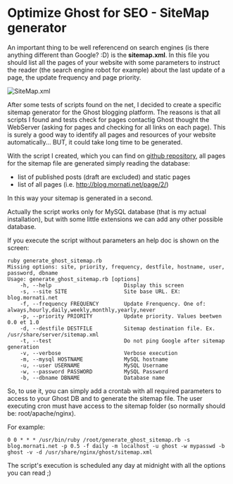 # Optimize Ghost for SEO - SiteMap generator

An important thing to be well referencend on search engines (is there anything different than Google? :D) is the **sitemap.xml**. In this file you should list all the pages of your website with some parameters to instruct the reader (the search engine robot for example) about the last update of a page, the update frequency and page priority.

![SiteMap.xml](https://res.cloudinary.com/blog-mornati-net/image/upload/v1413061280/bcukeftn8msbjpdahz17.png)

After some tests of scripts found on the net, I decided to create a specific sitemap generator for the Ghost blogging platform. The reasons is that all scripts I found and tests check for pages contactig Ghost thought the WebServer (asking for pages and checking for all links on each page).
This is surely a good way to identify all pages and resources of your website automatically... BUT, it could take long time to be generated.

With the script I created, which you can find on [github repository](https://github.com/mmornati/ghost-sitemap-generator), all pages for the sitemap file are generated simply reading the database:

* list of published posts (draft are excluded) and static pages
* list of all pages (i.e. http://blog.mornati.net/page/2/)

In this way your sitemap is generated in a second.

Actually the script works only for MySQL database (that is my actual installation), but with some little extensions we can add any other possible database.

If you execute the script without parameters an help doc is shown on the screen:

<pre class="language-bash command-line" data-user="marco" data-host="server" data-output="2-14"><code class="language-bash">ruby generate_ghost_sitemap.rb 
Missing options: site, priority, frequency, destfile, hostname, user, password, dbname
Usage: generate_ghost_sitemap.rb [options]
    -h, --help                       Display this screen
    -s, --site SITE                  Site base URL. EX: blog.mornati.net
    -f, --frequency FREQUENCY        Update Frenquency. One of: always,hourly,daily,weekly,monthly,yearly,never
    -p, --priority PRIORITY          Update priority. Values beetwen 0.0 et 1.0
    -d, --destfile DESTFILE          Sitemap destination file. Ex. /usr/share/server/sitemap.xml
    -t, --test                       Do not ping Google after sitemap generation
    -v, --verbose                    Verbose execution
    -m, --mysql HOSTNAME             MySQL hostname
    -u, --user USERNAME              MySQL Username
    -w, --password PASSWORD          MySQL Password
    -b, --dbname DBNAME              Database name</code></pre>
    
So, to use it, you can simply add a crontab with all required parameters to access to your Ghost DB and to generate the sitemap file. The user executing cron must have access to the sitemap folder (so normally should be: root/apache/nginx).

For example:

<pre class="language-bash"><code class="language-bash">0 0 * * * /usr/bin/ruby /root/generate_ghost_sitemap.rb -s blog.mornati.net -p 0.5 -f daily -m localhost -u ghost -w mypasswd -b ghost -v -d /usr/share/nginx/ghost/sitemap.xml</code></pre>

The script's execution is scheduled any day at midnight with all the options you can read ;)

